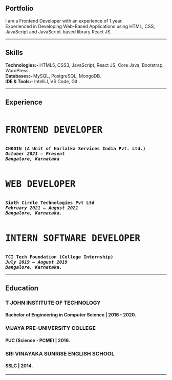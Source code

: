 ## Portfolio

I am a Frontend Developer with an experience of 1 year. <br>
Experienced in Developing Web-Based Applications using HTML, CSS, JavaScript and JavaScript-based library React JS.

---

## Skills
<b>Technologies:- </b> HTML5, CSS3, JavaScript, React JS, Core Java, Bootstrap, WordPress.<br>
<b>Databases:- </b> MySQL, PostgreSQL, MongoDB.<br>
<b>IDE & Tools:- </b> IntelliJ, VS Code, Git .

---

## Experience

<pre>
<h1>FRONTEND DEVELOPER</h1>
<b>CHKDIN (A Unit of Harlalka Services India Pvt. Ltd.)<b>
<b><i>October 2021 – Present
Bangalore, Karnataka</i><b>
</pre>

<pre>
<h1>WEB DEVELOPER</h1>
<b>Sixth Circle Technologies Pvt Ltd<b>
<b><i>February 2021 – August 2021
Bangalore, Karnataka.</i><b>
</pre>

<pre>
<h1>INTERN SOFTWARE DEVELOPER</h1>
<b>TCI Tech Foundation (College Internship)<b>
<b><i>July 2019 – August 2019
Bangalore, Karnataka.</i><b>
</pre>
---

## Education

### **T JOHN INSTITUTE OF TECHNOLOGY**
#### Bachelor of Engineering in Computer Science | 2016 - 2020.

### **VIJAYA PRE-UNIVERSITY COLLEGE**
#### PUC (Science - PCME)  | 2016.

### **SRI VINAYAKA SUNRISE ENGLISH SCHOOL**
#### SSLC | 2014.

---
